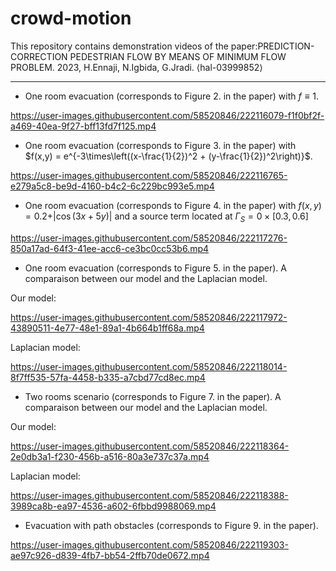 # crowd-motion
This repository contains demonstration videos of the paper:PREDICTION-CORRECTION PEDESTRIAN FLOW BY MEANS OF MINIMUM FLOW PROBLEM. 2023,  H.Ennaji, N.Igbida, G.Jradi.  ⟨hal-03999852⟩

------------------
* One room evacuation (corresponds to Figure 2. in the paper) with $f\equiv 1$.


https://user-images.githubusercontent.com/58520846/222116079-f1f0bf2f-a469-40ea-9f27-bff13fd7f125.mp4

* One room evacuation (corresponds to Figure 3. in the paper) with $f(x,y) = e^{-3\times\left((x-\frac{1}{2})^2 + (y-\frac{1}{2})^2\right)}$.


https://user-images.githubusercontent.com/58520846/222116765-e279a5c8-be9d-4160-b4c2-6c229bc993e5.mp4

* One room evacuation (corresponds to Figure 4. in the paper) with $f(x,y) = 0.2 + \vert\cos(3x+5y)\vert$ and a source term located at $\Gamma_{S} = {0}\times[0.3,0.6]$


https://user-images.githubusercontent.com/58520846/222117276-850a17ad-64f3-41ee-acc6-ce3bc0cc53b6.mp4


* One room evacuation (corresponds to Figure 5. in the paper). A comparaison between our model and the Laplacian model.

Our model:


https://user-images.githubusercontent.com/58520846/222117972-43890511-4e77-48e1-89a1-4b664b1ff68a.mp4

Laplacian model:



https://user-images.githubusercontent.com/58520846/222118014-8f7ff535-57fa-4458-b335-a7cbd77cd8ec.mp4

* Two rooms scenario (corresponds to Figure 7. in the paper). A comparaison between our model and the Laplacian model.

Our model:


https://user-images.githubusercontent.com/58520846/222118364-2e0db3a1-f230-456b-a516-80a3e737c37a.mp4


Laplacian model:



https://user-images.githubusercontent.com/58520846/222118388-3989ca8b-ea97-4536-a602-6fbbd9988069.mp4

* Evacuation with path obstacles (corresponds to Figure 9. in the paper).


https://user-images.githubusercontent.com/58520846/222119303-ae97c926-d839-4fb7-bb54-2ffb70de0672.mp4


